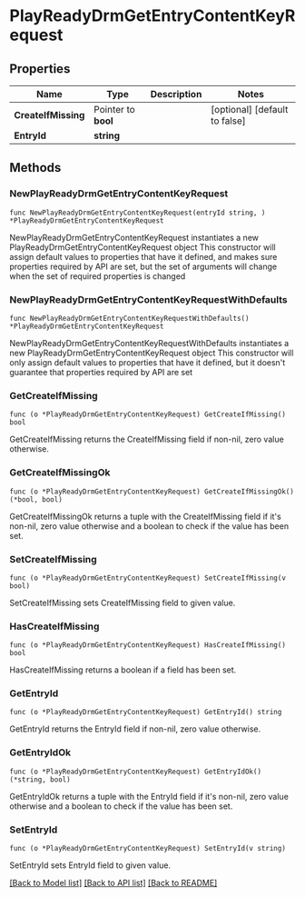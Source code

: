 # PlayReadyDrmGetEntryContentKeyRequest

## Properties

Name | Type | Description | Notes
------------ | ------------- | ------------- | -------------
**CreateIfMissing** | Pointer to **bool** |  | [optional] [default to false]
**EntryId** | **string** |  | 

## Methods

### NewPlayReadyDrmGetEntryContentKeyRequest

`func NewPlayReadyDrmGetEntryContentKeyRequest(entryId string, ) *PlayReadyDrmGetEntryContentKeyRequest`

NewPlayReadyDrmGetEntryContentKeyRequest instantiates a new PlayReadyDrmGetEntryContentKeyRequest object
This constructor will assign default values to properties that have it defined,
and makes sure properties required by API are set, but the set of arguments
will change when the set of required properties is changed

### NewPlayReadyDrmGetEntryContentKeyRequestWithDefaults

`func NewPlayReadyDrmGetEntryContentKeyRequestWithDefaults() *PlayReadyDrmGetEntryContentKeyRequest`

NewPlayReadyDrmGetEntryContentKeyRequestWithDefaults instantiates a new PlayReadyDrmGetEntryContentKeyRequest object
This constructor will only assign default values to properties that have it defined,
but it doesn't guarantee that properties required by API are set

### GetCreateIfMissing

`func (o *PlayReadyDrmGetEntryContentKeyRequest) GetCreateIfMissing() bool`

GetCreateIfMissing returns the CreateIfMissing field if non-nil, zero value otherwise.

### GetCreateIfMissingOk

`func (o *PlayReadyDrmGetEntryContentKeyRequest) GetCreateIfMissingOk() (*bool, bool)`

GetCreateIfMissingOk returns a tuple with the CreateIfMissing field if it's non-nil, zero value otherwise
and a boolean to check if the value has been set.

### SetCreateIfMissing

`func (o *PlayReadyDrmGetEntryContentKeyRequest) SetCreateIfMissing(v bool)`

SetCreateIfMissing sets CreateIfMissing field to given value.

### HasCreateIfMissing

`func (o *PlayReadyDrmGetEntryContentKeyRequest) HasCreateIfMissing() bool`

HasCreateIfMissing returns a boolean if a field has been set.

### GetEntryId

`func (o *PlayReadyDrmGetEntryContentKeyRequest) GetEntryId() string`

GetEntryId returns the EntryId field if non-nil, zero value otherwise.

### GetEntryIdOk

`func (o *PlayReadyDrmGetEntryContentKeyRequest) GetEntryIdOk() (*string, bool)`

GetEntryIdOk returns a tuple with the EntryId field if it's non-nil, zero value otherwise
and a boolean to check if the value has been set.

### SetEntryId

`func (o *PlayReadyDrmGetEntryContentKeyRequest) SetEntryId(v string)`

SetEntryId sets EntryId field to given value.



[[Back to Model list]](../README.md#documentation-for-models) [[Back to API list]](../README.md#documentation-for-api-endpoints) [[Back to README]](../README.md)


